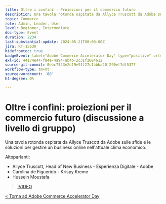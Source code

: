 ```yaml
---
title: Oltre i confini - Proiezioni per il commercio futuro
description: Una tavola rotonda ospitata da Allyce Truscott da Adobe sulle sfide e le soluzioni per gestire un business online nell'attuale clima economico.
topic: Commerce
role: Admin, Leader, User
level: Beginner, Intermediate
doc-type: Event
duration: 2234
last-substantial-update: 2024-05-21T00:00:00Z
jira: KT-15539
hidefromtoc: true
badgeEvent: label="Adobe Commerce Accelerator Day" type="positive" url="https://experienceleague.adobe.com/en/docs/events/apac-commerce-recordings/2024/overview"
exl-id: 44174e44-f84e-4a94-ab4b-2c31f2684612
source-git-commit: 0ebc7343e2d19e91f27c1bbba20f290ef7df5377
workflow-type: tm+mt
source-wordcount: '88'
ht-degree: 0%

---
```


# Oltre i confini: proiezioni per il commercio futuro (discussione a livello di gruppo)

Una tavola rotonda ospitata da Allyce Truscott da Adobe sulle sfide e le soluzioni per gestire un business online nell&#39;attuale clima economico.

Altoparlanti:

+ Allyce Truscott, Head of New Business - Esperienza Digitale - Adobe
+ Carolina de Figuerido - Krispy Kreme
+ Hussein Moustafa

>[!VIDEO](https://video.tv.adobe.com/v/3429265/?learn=on)

[&lt; Torna ad Adobe Commerce Accelerator Day](./overview.md)

